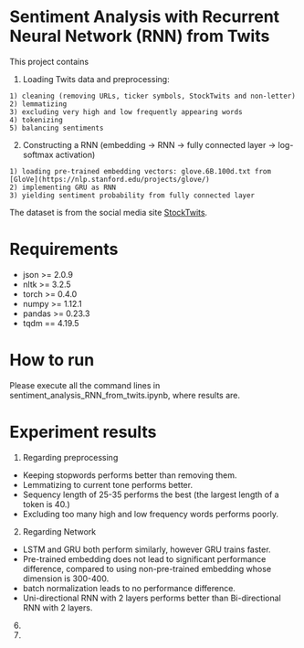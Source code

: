 # Sentiment Analysis with Recurrent Neural Network (RNN) from Twits

This project contains

  1. Loading Twits data and preprocessing: 
  
    1) cleaning (removing URLs, ticker symbols, StockTwits and non-letter)
    2) lemmatizing
    3) excluding very high and low frequently appearing words
    4) tokenizing
    5) balancing sentiments
 
  2. Constructing a RNN (embedding -> RNN -> fully connected layer -> log-softmax activation) 
  
    1) loading pre-trained embedding vectors: glove.6B.100d.txt from [GloVe](https://nlp.stanford.edu/projects/glove/)
    2) implementing GRU as RNN
    3) yielding sentiment probability from fully connected layer
  
 The dataset is from the social media site [StockTwits](https://en.wikipedia.org/wiki/StockTwits).
 
 # Requirements
 
  * json >= 2.0.9
  * nltk >= 3.2.5
  * torch >= 0.4.0
  * numpy >= 1.12.1
  * pandas >= 0.23.3
  * tqdm == 4.19.5
  
 # How to run
 
Please execute all the command lines in sentiment_analysis_RNN_from_twits.ipynb, where results are.

# Experiment results

1. Regarding preprocessing
  * Keeping stopwords performs better than removing them.
  * Lemmatizing to current tone performs better.
  * Sequency length of 25-35 performs the best (the largest length of a token is 40.)
  * Excluding too many high and low frequency words performs poorly.
  
2. Regarding Network
  * LSTM and GRU both perform similarly, however GRU trains faster.
  * Pre-trained embedding does not lead to significant performance difference, compared to using non-pre-trained embedding whose dimension is 300-400.
  * batch normalization leads to no performance difference.
  * Uni-directional RNN with 2 layers performs better than Bi-directional RNN with 2 layers.

6. 
7. 

